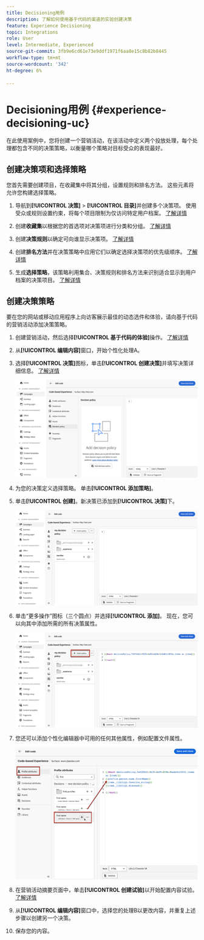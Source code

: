 ```yaml
---
title: Decisioning用例
description: 了解如何使用基于代码的渠道的实验创建决策
feature: Experience Decisioning
topic: Integrations
role: User
level: Intermediate, Experienced
source-git-commit: 3fb9e6cd61e73e9ddf1971f6aa8e15c8b82b8445
workflow-type: tm+mt
source-wordcount: '342'
ht-degree: 6%

---
```


# Decisioning用例 {#experience-decisioning-uc}

在此使用案例中，您将创建一个营销活动，在该活动中定义两个投放处理，每个处理都包含不同的决策策略，以衡量哪个策略对目标受众的表现最好。

## 创建决策项和选择策略

您首先需要创建项目，在收藏集中将其分组，设置规则和排名方法。 这些元素将允许您构建选择策略。

1. 导航到&#x200B;**[!UICONTROL 决策]** > **[!UICONTROL 目录]**&#x200B;并创建多个决策项。 使用受众或规则设置约束，将每个项目限制为仅访问特定用户档案。 [了解详情](items.md)

   <!--
   1. From the items list, click the **[!UICONTROL Edit schema]** button  and edit the custom attributes if needed. [Learn how to work with catalogs](catalogs.md)-->

1. 创建&#x200B;**收藏集**&#x200B;以根据您的首选项对决策项进行分类和分组。 [了解详情](collections.md)

1. 创建&#x200B;**决策规则**&#x200B;以确定可向谁显示决策项。 [了解详情](rules.md)

1. 创建&#x200B;**排名方法**&#x200B;并在决策策略中应用它们以确定选择决策项的优先级顺序。 [了解详情](ranking.md)

1. 生成&#x200B;**选择策略**，该策略利用集合、决策规则和排名方法来识别适合显示到用户档案的决策项目。 [了解详情](selection-strategies.md)

## 创建决策策略

要在您的网站或移动应用程序上向访客展示最佳的动态选件和体验，请向基于代码的营销活动添加决策策略。

<!--Define two delivery treatments each containing a different decision policy.-->

1. 创建营销活动，然后选择&#x200B;**[!UICONTROL 基于代码的体验]**&#x200B;操作。 [了解详情](../code-based/create-code-based.md)

1. 从&#x200B;**[!UICONTROL 编辑内容]**&#x200B;窗口，开始个性化处理A。

1. 选择&#x200B;**[!UICONTROL 决策]**&#x200B;图标，单击&#x200B;**[!UICONTROL 创建决策]**&#x200B;并填写决策详细信息。 [了解详情](create-decision.md)

   ![](assets/decision-code-based-create.png)

1. 为您的决策定义选择策略。 单击&#x200B;**[!UICONTROL 添加策略]**。

1. 单击&#x200B;**[!UICONTROL 创建]**。新决策已添加到&#x200B;**[!UICONTROL 决策]**&#x200B;下。

   ![](assets/decision-code-based-decision-added.png)

1. 单击“更多操作”图标（三个圆点）并选择&#x200B;**[!UICONTROL 添加]**。 现在，您可以向其中添加所需的所有决策属性。

   ![](assets/decision-code-based-add-decision.png)

1. 您还可以添加个性化编辑器中可用的任何其他属性，例如配置文件属性。

   ![](assets/decision-code-based-decision-profile-attribute.png)

1. 在营销活动摘要页面中，单击&#x200B;**[!UICONTROL 创建试验]**&#x200B;以开始配置内容试验。 [了解详情](../content-management/content-experiment.md)

1. 从&#x200B;**[!UICONTROL 编辑内容]**&#x200B;窗口中，选择您的处理B以更改内容，并重复上述步骤以创建另一个决策。

1. 保存您的内容。


